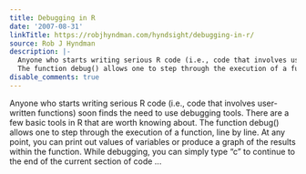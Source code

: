 ```yaml
---
title: Debugging in R
date: '2007-08-31'
linkTitle: https://robjhyndman.com/hyndsight/debugging-in-r/
source: Rob J Hyndman
description: |-
  Anyone who starts writing serious R code (i.e., code that involves user-written functions) soon finds the need to use debugging tools. There are a few basic tools in R that are worth knowing about.
  The function debug() allows one to step through the execution of a function, line by line. At any point, you can print out values of variables or produce a graph of the results within the function. While debugging, you can simply type &ldquo;c&rdquo; to continue to the end of the current section of code ...
disable_comments: true
---
```

Anyone who starts writing serious R code (i.e., code that involves user-written functions) soon finds the need to use debugging tools. There are a few basic tools in R that are worth knowing about.
The function debug() allows one to step through the execution of a function, line by line. At any point, you can print out values of variables or produce a graph of the results within the function. While debugging, you can simply type &ldquo;c&rdquo; to continue to the end of the current section of code ...
